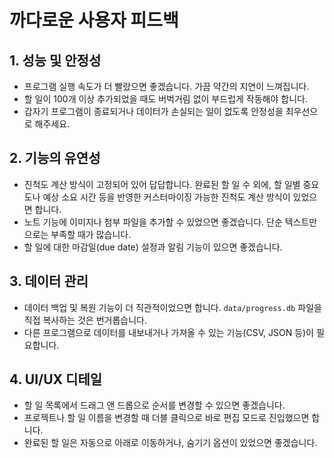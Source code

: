 # 까다로운 사용자 피드백

## 1. 성능 및 안정성
- 프로그램 실행 속도가 더 빨랐으면 좋겠습니다. 가끔 약간의 지연이 느껴집니다.
- 할 일이 100개 이상 추가되었을 때도 버벅거림 없이 부드럽게 작동해야 합니다.
- 갑자기 프로그램이 종료되거나 데이터가 손실되는 일이 없도록 안정성을 최우선으로 해주세요.

## 2. 기능의 유연성
- 진척도 계산 방식이 고정되어 있어 답답합니다. 완료된 할 일 수 외에, 할 일별 중요도나 예상 소요 시간 등을 반영한 커스터마이징 가능한 진척도 계산 방식이 있었으면 합니다.
- 노트 기능에 이미지나 첨부 파일을 추가할 수 있었으면 좋겠습니다. 단순 텍스트만으로는 부족할 때가 많습니다.
- 할 일에 대한 마감일(due date) 설정과 알림 기능이 있으면 좋겠습니다.

## 3. 데이터 관리
- 데이터 백업 및 복원 기능이 더 직관적이었으면 합니다. `data/progress.db` 파일을 직접 복사하는 것은 번거롭습니다.
- 다른 프로그램으로 데이터를 내보내거나 가져올 수 있는 기능(CSV, JSON 등)이 필요합니다.

## 4. UI/UX 디테일
- 할 일 목록에서 드래그 앤 드롭으로 순서를 변경할 수 있으면 좋겠습니다.
- 프로젝트나 할 일 이름을 변경할 때 더블 클릭으로 바로 편집 모드로 진입했으면 합니다.
- 완료된 할 일은 자동으로 아래로 이동하거나, 숨기기 옵션이 있었으면 좋겠습니다. 